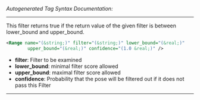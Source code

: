 _Autogenerated Tag Syntax Documentation:_

---
This filter returns true if the return value of the given filter is between lower_bound and upper_bound.

```xml
<Range name="(&string;)" filter="(&string;)" lower_bound="(&real;)"
        upper_bound="(&real;)" confidence="(1.0 &real;)" />
```

-   **filter**: Filter to be examined
-   **lower_bound**: minimal filter score allowed
-   **upper_bound**: maximal filter score allowed
-   **confidence**: Probability that the pose will be filtered out if it does not pass this Filter

---
